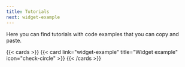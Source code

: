 ```yaml
---
title: Tutorials
next: widget-example
---
```


Here you can find tutorials with code examples that you can copy and paste.

<!--more-->

{{< cards >}}
  {{< card link="widget-example" title="Widget example" icon="check-circle" >}}
{{< /cards >}}